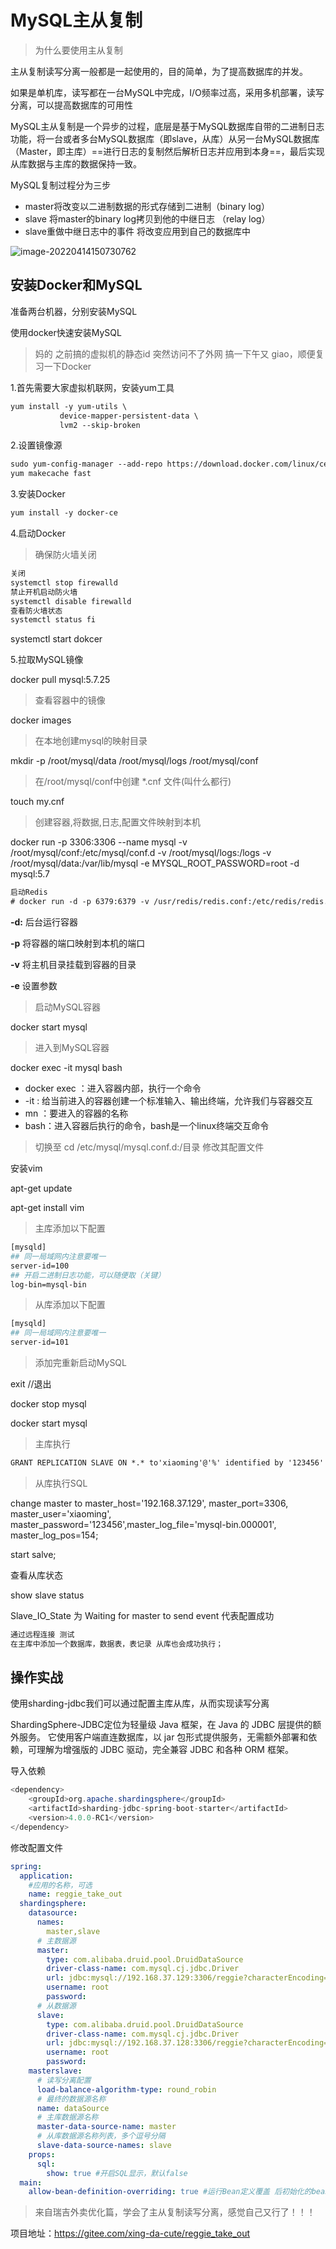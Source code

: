 # MySQL主从复制

>为什么要使用主从复制

主从复制读写分离一般都是一起使用的，目的简单，为了提高数据库的并发。

如果是单机库，读写都在一台MySQL中完成，I/O频率过高，采用多机部署，读写分离，可以提高数据库的可用性

MySQL主从复制是一个异步的过程，底层是基于MySQL数据库自带的二进制日志功能，将一台或者多台MySQL数据库（即slave，从库）从另一台MySQL数据库（Master，即主库）==进行日志的复制然后解析日志并应用到本身==，最后实现从库数据与主库的数据保持一致。

MySQL复制过程分为三步

- master将改变以二进制数据的形式存储到二进制（binary log）
- slave 将master的binary log拷贝到他的中继日志 （relay log）
- slave重做中继日志中的事件 将改变应用到自己的数据库中

![image-20220414150730762](https://study-icture.oss-cn-beijing.aliyuncs.com/image-20220414150730762.png)

## 安装Docker和MySQL

准备两台机器，分别安装MySQL

使用docker快速安装MySQL

> 妈的 之前搞的虚拟机的静态id 突然访问不了外网 搞一下午又 giao，顺便复习一下Docker

1.首先需要大家虚拟机联网，安装yum工具

~~~txt
yum install -y yum-utils \
           device-mapper-persistent-data \
           lvm2 --skip-broken
~~~

2.设置镜像源

~~~txt
sudo yum-config-manager --add-repo https://download.docker.com/linux/centos/docker-ce.repo
yum makecache fast
~~~

3.安装Docker 

~~~txt
yum install -y docker-ce
~~~

4.启动Docker

> 确保防火墙关闭

~~~txt
关闭
systemctl stop firewalld
禁止开机启动防火墙
systemctl disable firewalld
查看防火墙状态
systemctl status fi
~~~

systemctl  start dokcer

5.拉取MySQL镜像

docker pull mysql:5.7.25

> 查看容器中的镜像

docker images

> 在本地创建mysql的映射目录

mkdir -p /root/mysql/data /root/mysql/logs /root/mysql/conf

> 在/root/mysql/conf中创建 *.cnf 文件(叫什么都行)

touch my.cnf

> 创建容器,将数据,日志,配置文件映射到本机

docker run -p 3306:3306 --name mysql -v /root/mysql/conf:/etc/mysql/conf.d -v /root/mysql/logs:/logs -v /root/mysql/data:/var/lib/mysql -e MYSQL_ROOT_PASSWORD=root -d mysql:5.7

~~~txt
启动Redis
# docker run -d -p 6379:6379 -v /usr/redis/redis.conf:/etc/redis/redis.conf -v /usr/redis/data:/data --name myredis redis:5.0.5 redis-server /etc/redis/redis.conf
~~~



**-d:** 后台运行容器

**-p** 将容器的端口映射到本机的端口

**-v** 将主机目录挂载到容器的目录

**-e** 设置参数

> 启动MySQL容器

docker start mysql

> 进入到MySQL容器

docker exec -it mysql bash

- docker exec ：进入容器内部，执行一个命令
- -it : 给当前进入的容器创建一个标准输入、输出终端，允许我们与容器交互
- mn ：要进入的容器的名称
- bash：进入容器后执行的命令，bash是一个linux终端交互命令

> 切换至 cd /etc/mysql/mysql.conf.d:/目录 修改其配置文件

安装vim 

apt-get update

apt-get install vim

> 主库添加以下配置

~~~sh
[mysqld]
## 同一局域网内注意要唯一
server-id=100
## 开启二进制日志功能，可以随便取（关键）
log-bin=mysql-bin
~~~

> 从库添加以下配置

~~~sh
[mysqld]
## 同一局域网内注意要唯一
server-id=101
~~~

> 添加完重新启动MySQL

exit  //退出

docker stop mysql

docker start mysql

> 主库执行

~~~txt
GRANT REPLICATION SLAVE ON *.* to'xiaoming'@'%' identified by '123456'
~~~

> 从库执行SQL

change master to master_host='192.168.37.129', master_port=3306, master_user='xiaoming', master_password='123456',master_log_file='mysql-bin.000001', master_log_pos=154;

start salve;

查看从库状态

show slave status

Slave_IO_State 为 Waiting for master to send event 代表配置成功

~~~txt
通过远程连接 测试
在主库中添加一个数据库，数据表，表记录 从库也会成功执行；
~~~

## 操作实战

使用sharding-jdbc我们可以通过配置主库从库，从而实现读写分离

ShardingSphere-JDBC定位为轻量级 Java 框架，在 Java 的 JDBC 层提供的额外服务。 它使用客户端直连数据库，以 jar 包形式提供服务，无需额外部署和依赖，可理解为增强版的 JDBC 驱动，完全兼容 JDBC 和各种 ORM 框架。

导入依赖

~~~java
<dependency>
    <groupId>org.apache.shardingsphere</groupId>
    <artifactId>sharding-jdbc-spring-boot-starter</artifactId>
    <version>4.0.0-RC1</version>
</dependency>
~~~

修改配置文件

~~~yml
spring:
  application:
    #应用的名称，可选
    name: reggie_take_out
  shardingsphere:
    datasource:
      names:
        master,slave
      # 主数据源
      master:
        type: com.alibaba.druid.pool.DruidDataSource
        driver-class-name: com.mysql.cj.jdbc.Driver
        url: jdbc:mysql://192.168.37.129:3306/reggie?characterEncoding=utf-8
        username: root
        password: 
      # 从数据源
      slave:
        type: com.alibaba.druid.pool.DruidDataSource
        driver-class-name: com.mysql.cj.jdbc.Driver
        url: jdbc:mysql://192.168.37.128:3306/reggie?characterEncoding=utf-8
        username: root
        password: 
    masterslave:
      # 读写分离配置
      load-balance-algorithm-type: round_robin
      # 最终的数据源名称
      name: dataSource
      # 主库数据源名称
      master-data-source-name: master
      # 从库数据源名称列表，多个逗号分隔
      slave-data-source-names: slave
    props:
      sql:
        show: true #开启SQL显示，默认false
  main:
    allow-bean-definition-overriding: true #运行Bean定义覆盖 后初始化的bean覆盖先初始化的
~~~

> 来自瑞吉外卖优化篇，学会了主从复制读写分离，感觉自己又行了！！！

项目地址：https://gitee.com/xing-da-cute/reggie_take_out
